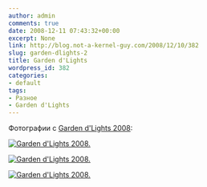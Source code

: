 ```yaml
---
author: admin
comments: true
date: 2008-12-11 07:43:32+00:00
excerpt: None
link: http://blog.not-a-kernel-guy.com/2008/12/10/382
slug: garden-dlights-2
title: Garden d'Lights
wordpress_id: 382
categories:
- default
tags:
- Разное
- Garden d'Lights
---
```


Фотографии с [Garden d'Lights 2008](http://www.bellevuebotanical.org/events/fmevents_gardendlights.htm):



[![Garden d'Lights 2008.](http://blog.not-a-kernel-guy.com/wp-content/uploads/2008/12/garden_d'lights_1_small.jpg)](http://blog.not-a-kernel-guy.com/wp-content/uploads/2008/12/garden_d'lights_1.jpg)







[![Garden d'Lights 2008.](http://blog.not-a-kernel-guy.com/wp-content/uploads/2008/12/garden_d'lights_2_small.jpg)](http://blog.not-a-kernel-guy.com/wp-content/uploads/2008/12/garden_d'lights_2.jpg)






[![Garden d'Lights 2008.](http://blog.not-a-kernel-guy.com/wp-content/uploads/2008/12/garden_d'lights_3_small.jpg)](http://blog.not-a-kernel-guy.com/wp-content/uploads/2008/12/garden_d'lights_3.jpg)
